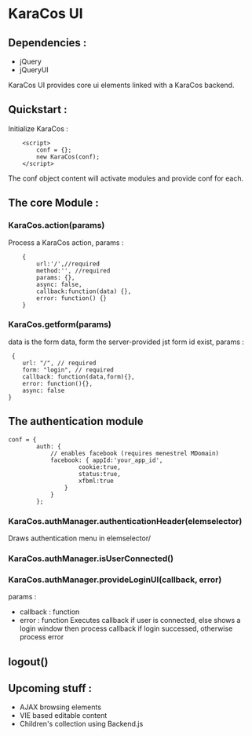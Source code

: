 KaraCos UI
==========

## Dependencies :
* jQuery
* jQueryUI

KaraCos UI provides core ui elements linked with a KaraCos backend.

## Quickstart :
Initialize KaraCos :

		<script>
			conf = {};
			new KaraCos(conf);
		</script>

The conf object content will activate modules and provide conf for each.

## The core Module :
 
### KaraCos.action(params)
Process a KaraCos action, params :
 
 		{
			url:'/',//required
			method:'', //required
			params: {},
			async: false,
			callback:function(data) {},
			error: function() {}
		}
		
### KaraCos.getform(params)
 data is the form data, form the server-provided jst form id exist, params :
 
	 {
		url: "/", // required
		form: "login", // required
		callback: function(data,form){},
		error: function(){},
		async: false 
	}

## The authentication module

 	conf = {
			auth: {
				// enables facebook (requires menestrel MDomain)
				facebook: { appId:'your_app_id',
						cookie:true, 
						status:true,
						xfbml:true 
					}
				}
			};

### KaraCos.authManager.authenticationHeader(elemselector)

Draws authentication menu in elemselector/

### KaraCos.authManager.isUserConnected()

### KaraCos.authManager.provideLoginUI(callback, error)
params :
* callback : function
* error : function
Executes callback if user is connected, else shows a login window then process callback if login successed, otherwise process error

## logout()

## Upcoming stuff :
* AJAX browsing elements
* VIE based editable content
* Children's collection using Backend.js